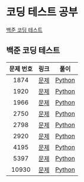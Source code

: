 # 코딩 테스트 공부

[백준 코딩 테스트](#백준-코딩-테스트)



## 백준 코딩 테스트

| 문제 번호 |                     링크                      |             풀이              |
| :-------: | :-------------------------------------------: | :---------------------------: |
|   1874    | [문제](https://www.acmicpc.net/problem/1874)  | [Python](./BaekJoon/1874.py)  |
|   1920    | [문제](https://www.acmicpc.net/problem/1920)  | [Python](./BaekJoon/1920.py)  |
|   1966    | [문제](https://www.acmicpc.net/problem/1966)  | [Python](./BaekJoon/1966.py)  |
|   2750    | [문제](https://www.acmicpc.net/problem/2750)  | [Python](./BaekJoon/2750.py)  |
|   2798    | [문제](https://www.acmicpc.net/problem/2798)  | [Python](./BaekJoon/2798.py)  |
|   2920    | [문제](https://www.acmicpc.net/problem/2920)  | [Python](./BaekJoon/2920.py)  |
|   4195    | [문제](https://www.acmicpc.net/problem/4195)  | [Python](./BaekJoon/4195.py)  |
|   5397    | [문제](https://www.acmicpc.net/problem/5397)  | [Python](./BaekJoon/5397.py)  |
|   10930   | [문제](https://www.acmicpc.net/problem/10930) | [Python](./BaekJoon/10930.py) |